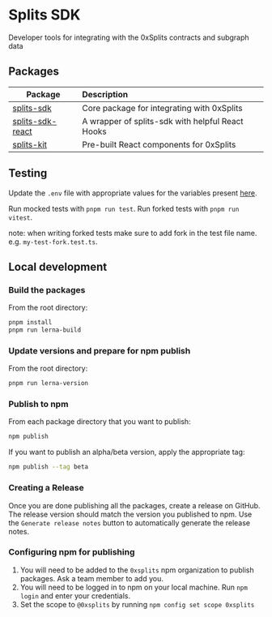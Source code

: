 # Splits SDK

Developer tools for integrating with the 0xSplits contracts and subgraph data

## Packages

| Package                                        | Description                                      |
| ---------------------------------------------- | :----------------------------------------------- |
| [splits-sdk](/packages/splits-sdk)             | Core package for integrating with 0xSplits       |
| [splits-sdk-react](/packages/splits-sdk-react) | A wrapper of splits-sdk with helpful React Hooks |
| [splits-kit](/packages/splits-kit)             | Pre-built React components for 0xSplits          |

## Testing

Update the `.env` file with appropriate values for the variables present [here](packages/splits-sdk/.env.sample).

Run mocked tests with `pnpm run test`.
Run forked tests with `pnpm run vitest`.

note: when writing forked tests make sure to add fork in the test file name. e.g. `my-test-fork.test.ts`.

## Local development

### Build the packages

From the root directory:

```bash
pnpm install
pnpm run lerna-build
```

### Update versions and prepare for npm publish

From the root directory:

```bash
pnpm run lerna-version
```

### Publish to npm

From each package directory that you want to publish:

```bash
npm publish
```

If you want to publish an alpha/beta version, apply the appropriate tag:

```bash
npm publish --tag beta
```

### Creating a Release

Once you are done publishing all the packages, create a release on GitHub. The release version should match the version you published to npm. Use the `Generate release notes` button to automatically generate the release notes.

### Configuring npm for publishing

1. You will need to be added to the `0xsplits` npm organization to publish packages. Ask a team member to add you.
2. You will need to be logged in to npm on your local machine. Run `npm login` and enter your credentials.
3. Set the scope to `@0xsplits` by running `npm config set scope 0xsplits`
